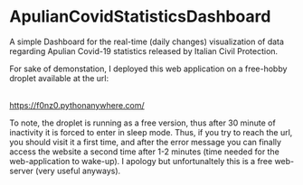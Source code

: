 # ApulianCovidStatisticsDashboard
A simple Dashboard for the real-time (daily changes) visualization of data regarding Apulian Covid-19 statistics released by Italian Civil Protection.

For sake of demonstation, I deployed this web application on a free-hobby droplet available at the url: <br><br>

https://f0nz0.pythonanywhere.com/

To note, the droplet is running as a free version, thus after 30 minute of inactivity it is forced to enter in sleep mode. Thus, if you try to reach the url, you should visit it a first time, and after the error message you can finally access the website a second time after 1-2 minutes (time needed for the web-application to wake-up). 
I apology but unfortunaltely this is a free web-server (very useful anyways).
